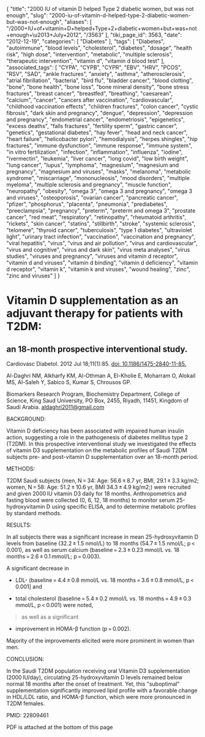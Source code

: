 {
    "title": "2000 IU of vitamin D helped Type 2 diabetic women, but was not enough",
    "slug": "2000-iu-of-vitamin-d-helped-type-2-diabetic-women-but-was-not-enough",
    "aliases": [
        "/2000+IU+of+vitamin+D+helped+Type+2+diabetic+women+but+was+not+enough+\u2013+July+2012",
        "/3563"
    ],
    "tiki_page_id": 3563,
    "date": "2012-12-19",
    "categories": [
        "Diabetes"
    ],
    "tags": [
        "Diabetes",
        "autoimmune",
        "blood levels",
        "cholesterol",
        "diabetes",
        "dosage",
        "health risk",
        "high dose",
        "intervention",
        "metabolic",
        "multiple sclerosis",
        "therapeutic intervention",
        "vitamin d",
        "vitamin d blood test"
    ],
    "associated_tags": [
        "CYPA",
        "CYPB",
        "CYPR",
        "EBV",
        "HRV",
        "PCOS",
        "RSV",
        "SAD",
        "ankle fractures",
        "anxiety",
        "asthma",
        "atherosclerosis",
        "atrial fibrillation",
        "bacteria",
        "bird flu",
        "bladder cancer",
        "blood clotting",
        "bone",
        "bone health",
        "bone loss",
        "bone mineral density",
        "bone stress fractures",
        "breast cancer",
        "breastfed",
        "breathing",
        "caesarean",
        "calcium",
        "cancer",
        "cancers after vaccination",
        "cardiovascular",
        "childhood vaccination effects",
        "children fractures",
        "colon cancer",
        "cystic fibrosis",
        "dark skin and pregnancy",
        "dengue",
        "depression",
        "depression and pregnancy",
        "endometrial cancer",
        "endometriosis",
        "epigenetics",
        "excess deaths",
        "falls fractures",
        "fertility sperm",
        "gastric cancer",
        "genetics",
        "gestational diabetes",
        "hay fever",
        "head and neck cancer",
        "heart failure",
        "helicobacter pylori",
        "hemodialysis",
        "herpes shingles",
        "hip fractures",
        "immune dysfunction",
        "immune response",
        "immune system",
        "in vitro fertilization",
        "infection",
        "inflammation",
        "influenza",
        "iodine",
        "ivermectin",
        "leukemia",
        "liver cancer",
        "long covid",
        "low birth weight",
        "lung cancer",
        "lupus",
        "lymphoma",
        "magnesium",
        "magnesium and pregnancy",
        "magnesium and viruses",
        "masks",
        "melanoma",
        "metabolic syndrome",
        "miscarriage",
        "mononucleosis",
        "mood disorders",
        "multiple myeloma",
        "multiple sclerosis and pregnancy",
        "muscle function",
        "neuropathy",
        "obesity",
        "omega 3",
        "omega 3 and pregnancy",
        "omega 3 and viruses",
        "osteoporosis",
        "ovarian cancer",
        "pancreatic cancer",
        "pfizer",
        "phosphorus",
        "placenta",
        "pneumonia",
        "prediabetes",
        "preeclampsia",
        "pregnancy",
        "preterm",
        "preterm and omega 3",
        "prostate cancer",
        "red meat",
        "respiratory",
        "retinopathy",
        "rheumatoid arthritis",
        "rickets",
        "skin cancer",
        "statins",
        "stillbirth",
        "stroke",
        "systemic sclerosis",
        "telomere",
        "thyroid cancer",
        "tuberculosis",
        "type 1 diabetes",
        "ultraviolet light",
        "urinary tract infection",
        "vaccination",
        "vaccination and pregnancy",
        "viral hepatitis",
        "virus",
        "virus and air pollution",
        "virus and cardiovascular",
        "virus and cognitive",
        "virus and dark skin",
        "virus meta analyses",
        "virus studies",
        "viruses and pregnancy",
        "viruses and vitamin d receptor",
        "vitamin d and viruses",
        "vitamin d binding",
        "vitamin d deficiency",
        "vitamin d receptor",
        "vitamin k",
        "vitamin k and viruses",
        "wound healing",
        "zinc",
        "zinc and viruses"
    ]
}


# Vitamin D supplementation as an adjuvant therapy for patients with T2DM:

## an 18-month prospective interventional study.

Cardiovasc Diabetol. 2012 Jul 18;11(1):85. [doi: 10.1186/1475-2840-11-85.](https://doi.org/10.1186/1475-2840-11-85.)

Al-Daghri NM, Alkharfy KM, Al-Othman A, El-Kholie E, Moharram O, Alokail MS, Al-Saleh Y, Sabico S, Kumar S, Chrousos GP.

Biomarkers Research Program, Biochemistry Department, College of Science, King Saud University, PO Box, 2455, Riyadh, 11451, Kingdom of Saudi Arabia. aldaghri2011@gmail.com

BACKGROUND:

Vitamin D deficiency has been associated with impaired human insulin action, suggesting a role in the pathogenesis of diabetes mellitus type 2 (T2DM). In this prospective interventional study we investigated the effects of vitamin D3 supplementation on the metabolic profiles of Saudi T2DM subjects pre- and post-vitamin D supplementation over an 18-month period.

METHODS:

T2DM Saudi subjects (men, N = 34: Age: 56.6 ± 8.7 yr, BMI, 29.1 ± 3.3 kg/m2; women, N = 58: Age: 51.2 ± 10.6 yr, BMI 34.3 ± 4.9 kg/m2;) were recruited and given 2000 IU vitamin D3 daily for 18 months. Anthropometrics and fasting blood were collected (0, 6, 12, 18 months) to monitor serum 25-hydroxyvitamin D using specific ELISA, and to determine metabolic profiles by standard methods.

RESULTS:

In all subjects there was a significant increase in mean 25-hydroxyvitamin D levels from baseline (32.2 ± 1.5 nmol/L) to 18 months (54.7 ± 1.5 nmol/L; p < 0.001), as well as serum calcium (baseline = 2.3 ± 0.23 mmol/L vs. 18 months = 2.6 ± 0.1 mmol/L; p = 0.003). 

A significant decrease in 

* LDL- (baseline = 4.4 ± 0.8 mmol/L vs. 18 months = 3.6 ± 0.8 mmol/L, p < 0.001] and 

* total cholesterol (baseline = 5.4 ± 0.2 mmol/L vs. 18 months = 4.9 ± 0.3 mmol/L, p < 0.001) were noted,

> as well as a significant 

* improvement in HOMA-β function (p = 0.002). 

Majority of the improvements elicited were more prominent in women than men.

CONCLUSION:

In the Saudi T2DM population receiving oral Vitamin D3 supplementation (2000 IU/day), circulating 25-hydroxyvitamin D levels remained below normal 18 months after the onset of treatment. Yet, this "suboptimal" supplementation significantly improved lipid profile with a favorable change in HDL/LDL ratio, and HOMA-β function, which were more pronounced in T2DM females.

PMID:     22809461

PDF is attached at the bottom of this page